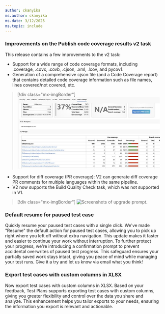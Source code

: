 ```yaml
---
author: ckanyika
ms.author: ckanyika
ms.date: 3/12/2025
ms.topic: include
---
```


### Improvements on the Publish code coverage results v2 task

This release contains a few improvements to the v2 task:
* Support for a wide range of code coverage formats, including .coverage, .covx, .covb, .cjson, .xml, .lcov, and pycov1.
* Generation of a comprehensive cjson file (and a Code Coverage report) that contains detailed code coverage information such as file names, lines covered/not covered, etc.

> [!div class="mx-imgBorder"]
> [![Screenshot of code coverage.](../../media/253-testplans-01.png "Screenshot of code coverage")](../../media/253-testplans-01.png#lightbox)

* Support for diff coverage (PR coverage): V2 can generate diff coverage PR comments for multiple languages within the same pipeline.
* V2 now supports the Build Quality Check task, which was not supported in V1.

> [!div class="mx-imgBorder"]
> ![Screenshots of upgrade prompt.](../../media/235-testplans-01.png "Screenshots of upgrade prompt.")

### Default resume for paused test case

Quickly resume your paused test cases with a single click. We've made "Resume" the default action for paused test cases, allowing you to pick up right where you left off without extra navigation. This update makes it faster and easier to continue your work without interruption. To further protect your progress, we're introducing a confirmation prompt to prevent accidental overwrites of paused test progress. This safeguard ensures your partially saved work stays intact, giving you peace of mind while managing your test runs. Give it a try and let us know via email what you think!

### Export test cases with custom columns in XLSX

Now export test cases with custom columns in XLSX. Based on your feedback, Test Plans supports exporting test cases with custom columns, giving you greater flexibility and control over the data you share and analyze. This enhancement helps you tailor exports to your needs, ensuring the information you export is relevant and actionable.